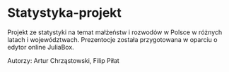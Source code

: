# Statystyka-projekt
Projekt ze statystyki na temat małżeństw i rozwodów w Polsce w różnych latach i województwach.
Prezentocje została przygotowana w oparciu o edytor online JuliaBox.

Autorzy: Artur Chrząstowski, Filip Piłat
